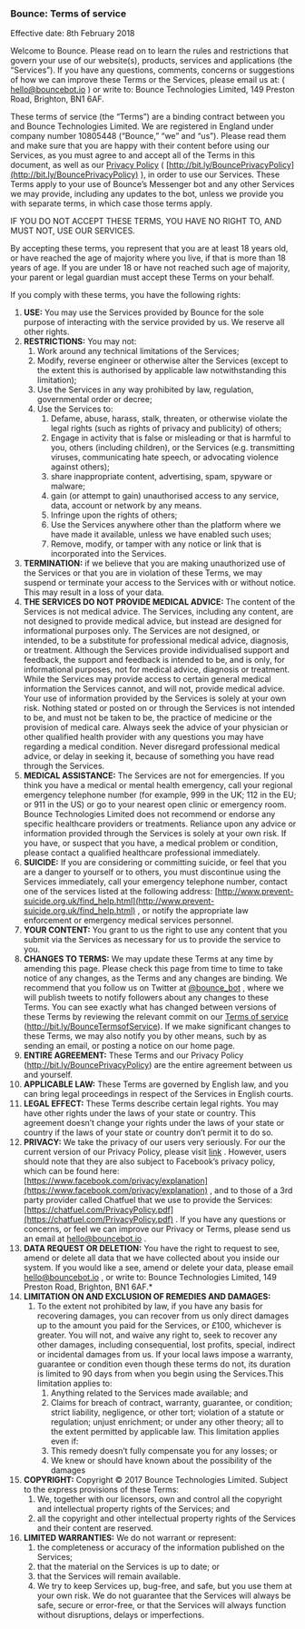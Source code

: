 ### Bounce: Terms of service

Effective date: 8th February 2018

Welcome to Bounce. Please read on to learn the rules and restrictions that govern your use of our website(s), products, services and applications (the “Services”). If you have any questions, comments, concerns or suggestions of how we can improve these Terms or the Services, please email us at: ( [hello@bouncebot.io](mailto:hello@bouncebot.io) ) or write to: Bounce Technologies Limited, 149 Preston Road, Brighton, BN1 6AF.

These terms of service (the “Terms”) are a binding contract between you and Bounce Technologies Limited. We are registered in England under company number 10805448 (“Bounce,” “we” and “us”). Please read them and make sure that you are happy with their content before using our Services, as you must agree to and accept all of the Terms in this document, as well as our  [Privacy Policy](http://bit.ly/BouncePrivacyPolicy)  ( [http://bit.ly/BouncePrivacyPolicy](http://bit.ly/BouncePrivacyPolicy) ), in order to use our Services. These Terms apply to your use of Bounce’s Messenger bot and any other Services we may provide, including any updates to the bot, unless we provide you with separate terms, in which case those terms apply.

IF YOU DO NOT ACCEPT THESE TERMS, YOU HAVE NO RIGHT TO, AND MUST NOT, USE OUR SERVICES.

By accepting these terms, you represent that you are at least 18 years old, or have reached the age of majority where you live, if that is more than 18 years of age. If you are under 18 or have not reached such age of majority, your parent or legal guardian must accept these Terms on your behalf.

If you comply with these terms, you have the following rights:
1. **USE:** You may use the Services provided by Bounce for the sole purpose of interacting with the service provided by us. We reserve all other rights.
2. **RESTRICTIONS:** You may not:
	1. Work around any technical limitations of the Services;
	2. Modify, reverse engineer or otherwise alter the Services (except to the extent this is authorised by applicable law notwithstanding this limitation);
	3. Use the Services in any way prohibited by law, regulation, governmental order or decree;
	4. Use the Services to:
		1. Defame, abuse, harass, stalk, threaten, or otherwise violate the legal rights  (such as rights of privacy and publicity) of others;
		2. Engage in activity that is false or misleading or that is harmful to you, others (including children), or the Services (e.g. transmitting viruses, communicating hate speech, or advocating violence against others);
		3. share inappropriate content, advertising, spam, spyware or malware;
		4. gain (or attempt to gain) unauthorised access to any service, data, account or network by any means.
		5. Infringe upon the rights of others;
		6. Use the Services anywhere other than the platform where we have made it available, unless we have enabled such uses;
		7. Remove, modify, or tamper with any notice or link that is incorporated into the Services.
3. **TERMINATION:** if we believe that you are making unauthorized use of the Services or that you are in violation of these Terms, we may suspend or terminate your access to the Services with or without notice. This may result in a loss of your data.
4. **THE SERVICES DO NOT PROVIDE MEDICAL ADVICE:** The content of the Services is not medical advice. The Services, including any content, are not designed to provide medical advice, but instead are designed for informational purposes only. The Services are not designed, or intended, to be a substitute for professional medical advice, diagnosis, or treatment. Although the Services provide individualised support and feedback, the support and feedback is intended to be, and is only, for informational purposes, not for medical advice, diagnosis or treatment. While the Services may provide access to certain general medical information the Services cannot, and will not, provide medical advice. Your use of information provided by the Services is solely at your own risk. Nothing stated or posted on or through the Services is not intended to be, and must not be taken to be, the practice of medicine or the provision of medical care. Always seek the advice of your physician or other qualified health provider with any questions you may have regarding a medical condition. Never disregard professional medical advice, or delay in seeking it, because of something you have read through the Services.
5. **MEDICAL ASSISTANCE:** The Services are not for emergencies. If you think you have a medical or mental health emergency, call your regional emergency telephone number (for example, 999 in the UK; 112 in the EU; or 911 in the US) or go to your nearest open clinic or emergency room. Bounce Technologies Limited does not recommend or endorse any specific healthcare providers or treatments. Reliance upon any advice or information provided through the Services is solely at your own risk. If you have, or suspect that you have, a medical problem or condition, please contact a qualified healthcare professional immediately.
6. **SUICIDE:** If you are considering or committing suicide, or feel that you are a danger to yourself or to others, you must discontinue using the Services immediately, call your emergency telephone number, contact one of the services listed at the following address:  [http://www.prevent-suicide.org.uk/find_help.html](http://www.prevent-suicide.org.uk/find_help.html) , or notify the appropriate law enforcement or emergency medical services personnel.
7. **YOUR CONTENT:** You grant to us the right to use any content that you submit via the Services as necessary for us to provide the service to you.
8. **CHANGES TO TERMS:** We may update these Terms at any time by amending this page. Please check this page from time to time to take notice of any changes, as the Terms and any changes are binding. We recommend that you follow us on Twitter at  [@bounce_bot](https://twitter.com/bounce_bot) , where we will publish tweets to notify followers about any changes to these Terms. You can see exactly what has changed between versions of these Terms by reviewing the relevant commit on our  [Terms of service](http://bit.ly/BounceTermsofService) (http://bit.ly/BounceTermsofService). If we make significant changes to these Terms, we may also notify you by other means, such by as sending an email, or posting a notice on our home page.
9. **ENTIRE AGREEMENT:** These Terms and our Privacy Policy (http://bit.ly/BouncePrivacyPolicy) are the entire agreement between us and yourself.
10. **APPLICABLE LAW:** These Terms are governed by English law, and you can bring legal proceedings in respect of the Services in English courts.
11. **LEGAL EFFECT:** These Terms describe certain legal rights. You may have other rights under the laws of your state or country. This agreement doesn’t change your rights under the laws of your state or country if the laws of your state or country don’t permit it to do so.
12. **PRIVACY:** We take the privacy of our users very seriously. For our the current version of our Privacy Policy, please visit  [link](https://github.com/bouncetechnologies/privacy-policy/blob/master/Bounce%20-%20Privacy%20Policy%20-%20V1.0.md) . However, users should note that they are also subject to Facebook’s privacy policy, which can be found here:  [https://www.facebook.com/privacy/explanation](https://www.facebook.com/privacy/explanation) , and to those of a 3rd party provider called Chatfuel that we use to provide the Services:  [https://chatfuel.com/PrivacyPolicy.pdf](https://chatfuel.com/PrivacyPolicy.pdf) . If you have any questions or concerns, or feel we can improve our Privacy or Terms, please send us an email at  [hello@bouncebot.io](mailto:hello@bouncebot.io) .
13. **DATA REQUEST OR DELETION:** You have the right to request to see, amend or delete all data that we have collected about you inside our system. If you would like a see, amend or delete your data, please email  [hello@bouncebot.io](mailto:hello@bouncebot.io) , or write to: Bounce Technologies Limited, 149 Preston Road, Brighton, BN1 6AF.*
14. **LIMITATION ON AND EXCLUSION OF REMEDIES AND DAMAGES:**
	1. To the extent not prohibited by law, if you have any basis for recovering damages, you can recover from us only direct damages up to the amount you paid for the Services, or £100, whichever is greater. You will not, and waive any right to, seek to recover any other damages, including consequential, lost profits, special, indirect or incidental damages from us. If your local laws impose a warranty, guarantee or condition even though these terms do not, its duration is limited to 90 days from when you begin using the Services.This limitation applies to:
		1. Anything related to the Services made available; and
		2. Claims for breach of contract, warranty, guarantee, or condition; strict liability, negligence, or other tort; violation of a statute or regulation; unjust enrichment; or under any other theory; all to the extent permitted by applicable law. This limitation applies even if:
		3. This remedy doesn’t fully compensate you for any losses; or
		4. We knew or should have known about the possibility of the damages
15. **COPYRIGHT:** Copyright © 2017 Bounce Technologies Limited. Subject to the express provisions of these Terms:
	1. We, together with our licensors, own and control all the copyright and intellectual property rights of the Services; and
	2. all the  copyright and other intellectual property rights of the Services and their content are reserved.
16. **LIMITED WARRANTIES:** We do not warrant or represent:
	1. the completeness or accuracy of the information published on the Services;
	2. that the material on the Services is up to date; or
	3. that the Services will remain available.
	4. We try to keep Services up, bug-free, and safe, but you use them at your own risk. We do not guarantee that the Services will always be safe, secure or error-free, or that the Services will always function without disruptions, delays or imperfections.
